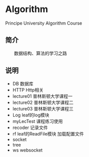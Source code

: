 # Algorithm
Principe University Algorithm Course


## 简介
&emsp;&emsp;数据结构、算法的学习之路

## 说明

- DB 数据库
- HTTP Http相关
- lecture01 普林斯顿大学课程一
- lecture02 普林斯顿大学课程二
- lecture03 普林斯顿大学课程三
- Log leaf的log模块
- myLecTest 课程练习使用
- recoder 记录文件
- rf leaf的ReadFile模块 加载配置文件
- socket
- tree
- ws websocket 